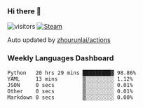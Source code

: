 ### Hi there 👋

![visitors](https://visitor-badge.glitch.me/badge?page_id=zhourunlai)
[![Steam](https://img.shields.io/badge/dynamic/json?label=Steam&query=%24.data.totalSubs&url=https%3A%2F%2Fapi.spencerwoo.com%2Fsubstats%2F%3Fsource%3DsteamGames%26queryKey%3D76561198285156854&suffix=%20Games&logo=steam&labelColor=134375&color=0b1a37&longCache=true)](http://steamcommunity.com/profiles/76561198285156854)

Auto updated by <a href="https://github.com/zhourunlai/zhourunlai/actions" target="_blank">zhourunlai/actions</a>

### Weekly Languages Dashboard

<!--PART:wakatime-->
```text
Python   20 hrs 29 mins █████████▓ 98.86%
YAML     13 mins        ▒░░░░░░░░░ 1.12%
JSON     0 secs         ▒░░░░░░░░░ 0.01%
Other    0 secs         ▒░░░░░░░░░ 0.01%
Markdown 0 secs         ▒░░░░░░░░░ 0.00%
```
<!--PART:wakatime-->
